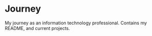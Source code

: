 # Journey
My journey as an information technology professional. Contains my README, and current projects.
